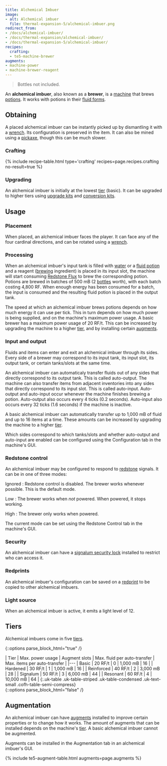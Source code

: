 ```yaml
---
title: Alchemical Imbuer
image:
- alt: Alchemical imbuer
  file: thermal-expansion-5/alchemical-imbuer.png
redirect_from:
- /docs/alchemical-imbuer/
- /docs/thermal-expansion/alchemical-imbuer/
- /docs/thermal-expansion-5/alchemical-imbuer/
recipes:
  crafting:
  - te5-machine-brewer
augments:
- machine-power
- machine-brewer-reagent
---
```


> Bottles not included.


An **alchemical imbuer**, also known as a **brewer**, is a
[machine](/docs/1.12/thermal-expansion-5/machines/) that brews
[potions](https://minecraft.gamepedia.com/Potion). It works with potions in
their [fluid forms](/docs/1.12/thermal-foundation-2/potion-fluid/).


Obtaining
---------

A placed alchemical imbuer can be instantly picked up by dismantling it with a
[wrench](/docs/1.12/wrenches/). Its configuration is preserved in the item. It can
also be mined using a [pickaxe](https://minecraft.gamepedia.com/Pickaxe), though
this can be much slower.

### Crafting
{% include recipe-table.html type='crafting' recipes=page.recipes.crafting no-result=true %}

### Upgrading
An alchemical imbuer is initially at the lowest [tier](#tiers) (basic). It can
be upgraded to higher tiers using [upgrade kits](/docs/1.12/thermal-foundation-2/upgrade-kits/) and
[conversion kits](/docs/1.12/thermal-foundation-2/conversion-kits/).


Usage
-----

### Placement
When placed, an alchemical imbuer faces the player. It can face any of the four
cardinal directions, and can be rotated using a [wrench](/docs/1.12/wrenches/).

### Processing
When an alchemical imbuer's input tank is filled with
[water](https://minecraft.gamepedia.com/Water) or a [fluid
potion](/docs/1.12/thermal-foundation-2/potion-fluid/) and a reagent
([brewing](https://minecraft.gamepedia.com/Brewing) ingredient) is placed in its
input slot, the machine will start consuming [Redstone
Flux](/docs/redstone-flux/) to brew the corresponding potion. Potions are brewed
in batches of 500 mB (2 [bottles](https://minecraft.gamepedia.com/Glass_Bottles)
worth), with each batch costing 4,800 RF. When enough energy has been consumed
for a batch, the input is consumed and the resulting fluid potion is placed in
the output tank.

The speed at which an alchemical imbuer brews potions depends on how much energy
it can use per tick. This in turn depends on how much power is being supplied,
and on the machine's maximum power usage. A basic brewer has a maximum power
usage of 20 RF/t. This can be increased by upgrading the machine to a higher
[tier](#tiers), and by installing certain [augments](#augmentation).

### Input and output
Fluids and items can enter and exit an alchemical imbuer through its sides.
Every side of a brewer may correspond to its input tank, its input slot, its
output tank, or certain tanks/slots at the same time.

An alchemical imbuer can automaticaly transfer fluids out of any sides that
directly correspond to its output tank. This is called auto-output. The machine
can also transfer items from adjacent inventories into any sides that directly
correspond to its input slot. This is called auto-input. Auto-output and
auto-input occur whenever the machine finishes brewing a potion. Auto-output
also occurs every 4 ticks (0.2 seconds). Auto-input also occurs every 32 ticks
(1.6 seconds) if the machine is inactive.

A basic alchemical imbuer can automatically transfer up to 1,000 mB of fluid and
up to 16 items at a time. These amounts can be increased by upgrading the
machine to a higher [tier](#tiers).

Which sides correspond to which tanks/slots and whether auto-output and
auto-input are enabled can be configured using the Configuration tab in the
machine's GUI.

### Redstone control
An alchemical imbuer may be configured to respond to
[redstone](https://minecraft.gamepedia.com/Redstone) signals. It can be in one
of three modes:

Ignored
: Redstone control is disabled. The brewer works whenever possible. This is the
default mode.

Low
: The brewer works when *not* powered. When powered, it stops working.

High
: The brewer only works when powered.

The current mode can be set using the Redstone Control tab in the machine's GUI.

### Security
An alchemical imbuer can have a [signalum security
lock](/docs/1.12/thermal-foundation-2/signalum-security-lock/) installed to restrict who can access it.

### Redprints
An alchemical imbuer's configuration can be saved on a
[redprint](/docs/1.12/thermal-foundation-2/redprint/) to be copied to other alchemical imbuers.

### Light source
When an alchemical imbuer is active, it emits a light level of 12.


Tiers
-----

Alchemical imbuers come in five [tiers](/docs/1.12/thermal-foundation-2/tiers/).

{::options parse_block_html="true" /}
<div class="uk-overflow-container">
| Tier | Max. power usage | Augment slots | Max. fluid per auto-transfer | Max. items per auto-transfer |
|---
| Basic | 20 RF/t | 0 | 1,000 mB | 16 |
| Hardened | 30 RF/t | 1 | 1,000 mB | 16 |
| Reinforced | 40 RF/t | 2 | 3,000 mB | 28 |
| Signalum | 50 RF/t | 3 | 6,000 mB | 44 |
| Resonant | 60 RF/t | 4 | 10,000 mB | 64 |
{:.uk-table .uk-table-striped .uk-table-condensed .uk-text-small .cofh-table-semi-compress}
</div>
{::options parse_block_html="false" /}


Augmentation
------------

An alchemical imbuer can have [augments](/docs/1.12/thermal-expansion-5/augments/) installed to improve
certain properties or to change how it works. The amount of augments that can be
installed depends on the machine's [tier](#tiers). A basic alchemical imbuer
cannot be augmented.

Augments can be installed in the Augmentation tab in an alchemical imbuer's GUI.

{% include te5-augment-table.html augments=page.augments %}
